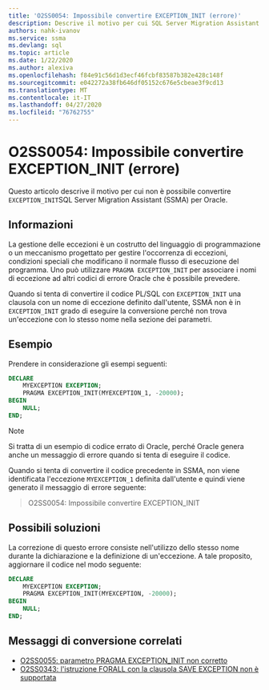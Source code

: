 ```yaml
---
title: 'O2SS0054: Impossibile convertire EXCEPTION_INIT (errore)'
description: Descrive il motivo per cui SQL Server Migration Assistant (SSMA) per Oracle non è in grado di convertire EXCEPTION_INIT.
authors: nahk-ivanov
ms.service: ssma
ms.devlang: sql
ms.topic: article
ms.date: 1/22/2020
ms.author: alexiva
ms.openlocfilehash: f84e91c56d1d3ecf46fcbf83587b382e428c148f
ms.sourcegitcommit: e042272a38fb646df05152c676e5cbeae3f9cd13
ms.translationtype: MT
ms.contentlocale: it-IT
ms.lasthandoff: 04/27/2020
ms.locfileid: "76762755"
---
```

# <a name="o2ss0054-unable-to-convert-exception_init-error"></a>O2SS0054: Impossibile convertire EXCEPTION_INIT (errore)

Questo articolo descrive il motivo per cui non è possibile convertire `EXCEPTION_INIT`SQL Server Migration Assistant (SSMA) per Oracle.

## <a name="background"></a>Informazioni

La gestione delle eccezioni è un costrutto del linguaggio di programmazione o un meccanismo progettato per gestire l'occorrenza di eccezioni, condizioni speciali che modificano il normale flusso di esecuzione del programma. Uno può utilizzare `PRAGMA EXCEPTION_INIT` per associare i nomi di eccezione ad altri codici di errore Oracle che è possibile prevedere.

Quando si tenta di convertire il codice PL/SQL con `EXCEPTION_INIT` una clausola con un nome di eccezione definito dall'utente, SSMA non è in `EXCEPTION_INIT` grado di eseguire la conversione perché non trova un'eccezione con lo stesso nome nella sezione dei parametri.

## <a name="example"></a>Esempio

Prendere in considerazione gli esempi seguenti:

```sql
DECLARE
    MYEXCEPTION EXCEPTION;
    PRAGMA EXCEPTION_INIT(MYEXCEPTION_1, -20000);
BEGIN
    NULL;
END;
```

> [!NOTE]
> Si tratta di un esempio di codice errato di Oracle, perché Oracle genera anche un messaggio di errore quando si tenta di eseguire il codice.

Quando si tenta di convertire il codice precedente in SSMA, non viene identificata l'eccezione `MYEXCEPTION_1` definita dall'utente e quindi viene generato il messaggio di errore seguente:

> O2SS0054: Impossibile convertire EXCEPTION_INIT

## <a name="possible-remedies"></a>Possibili soluzioni

La correzione di questo errore consiste nell'utilizzo dello stesso nome durante la dichiarazione e la definizione di un'eccezione. A tale proposito, aggiornare il codice nel modo seguente:

```sql
DECLARE
    MYEXCEPTION EXCEPTION;
    PRAGMA EXCEPTION_INIT(MYEXCEPTION, -20000);
BEGIN
    NULL;
END;
```

## <a name="related-conversion-messages"></a>Messaggi di conversione correlati

* [O2SS0055: parametro PRAGMA EXCEPTION_INIT non corretto](o2ss0055.md)
* [O2SS0343: l'istruzione FORALL con la clausola SAVE EXCEPTION non è supportata](o2ss0343.md)
